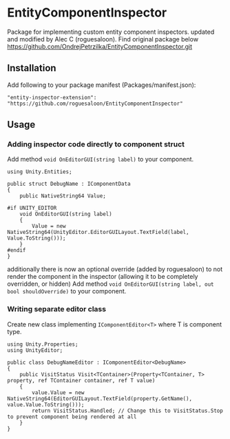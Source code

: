# EntityComponentInspector
Package for implementing custom entity component inspectors. updated and modified by Alec C (roguesaloon). Find original package below https://github.com/OndrejPetrzilka/EntityComponentInspector.git

## Installation
Add following to your package manifest (Packages/manifest.json):

`"entity-inspector-extension": "https://github.com/roguesaloon/EntityComponentInspector"`

## Usage
### Adding inspector code directly to component struct

Add method `void OnEditorGUI(string label)` to your component.

```
using Unity.Entities;

public struct DebugName : IComponentData
{
    public NativeString64 Value;

#if UNITY_EDITOR
    void OnEditorGUI(string label)
    {
        Value = new NativeString64(UnityEditor.EditorGUILayout.TextField(label, Value.ToString()));
    }
#endif
}
```
additionally there is now an optional override (added by roguesaloon) to not render the component in the inspector (allowing it to be completely overridden, or hidden)
Add method `void OnEditorGUI(string label, out bool shouldOverride)` to your component.
  
### Writing separate editor class

Create new class implementing `IComponentEditor<T>` where T is component type.

```
using Unity.Properties;
using UnityEditor;

public class DebugNameEditor : IComponentEditor<DebugName>
{
    public VisitStatus Visit<TContainer>(Property<TContainer, T> property, ref TContainer container, ref T value)
    {
        value.Value = new NativeString64(EditorGUILayout.TextField(property.GetName(), value.Value.ToString()));
        return VisitStatus.Handled; // Change this to VisitStatus.Stop to prevent component being rendered at all
    }
}
```
